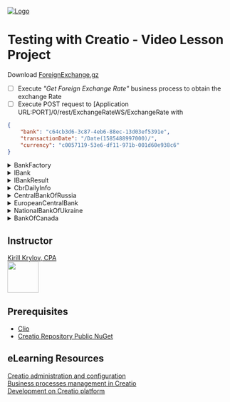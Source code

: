﻿﻿﻿﻿[![Logo](https://www.creatio.com/sites/default/files/2019-10/creatio-main-logo.svg)](https://github.com/sindresorhus/awesome#readme)
# Testing with Creatio - Video Lesson Project 

Download [ForeignExchange.gz](https://github.com/kirillkrylov/ForeignExchange/releases/tag/1.0.0.0)<br/>

- [ ] Execute _"Get Foreign Exchange Rate"_ business process to obtain the exchange Rate<br/>
- [ ] Execute POST request to [Application URL:PORT]/0/rest/ExchangeRateWS/ExchangeRate with
```json
{
	"bank": "c64cb3d6-3c87-4eb6-88ec-13d03ef5391e",
	"transactionDate": "/Date(1585488997000)/",
	"currency": "c0057119-53e6-df11-971b-001d60e938c6"
}
```


<details>
  <summary>BankFactory</summary>
  <p>
    Returns an instance of implementation class
  </p>
</details>
<details>
  <summary>IBank</summary>
  <p>Interface that all supported banks have to implement</p>
</details>
<details>
  <summary>IBankResult</summary>
  <p>
    Model that all supported banks will return
  </p>
</details>
<details>
  <summary>CbrDailyInfo</summary>
  <p>
    Auto generated class when adding <a href="https://www.cbr.ru/DailyInfoWebServ/DailyInfo.asmx?WSDL">Service Reference</a>
  </p>
</details>
<details>
  <summary>CentralBankOfRussia</summary>
  <p>Central Bank Of Russian Federation API Implementation</p>
</details>
<details>
  <summary>EuropeanCentralBank</summary>
  <p>European Central Bank API Implementation</p>
</details>
<details>
  <summary>NationalBankOfUkraine</summary>
  <p>National Bank Of Ukraine API Implementation</p>
</details>
<details>
  <summary>BankOfCanada</summary>
  <p>Bank Of Canada API Implementation</p>
</details>


## Instructor
<a href="mailto:k.krylov@creatio.com?subject=Guided%20Learning%20Jan21%2017-24,%202020">Kirill Krylov, CPA</a><br />
<a href="https://www.linkedin.com/in/kirill-krylov-cpa/"><img src="https://content.linkedin.com/content/dam/me/brand/en-us/brand-home/logos/01-dsk-e8-v2.png.original.png" width="70"></a>


## Prerequisites
- [Clio](https://github.com/Advance-Technologies-Foundation/clio/blob/master/README.md)
- [Creatio Repository Public NuGet](https://www.nuget.org/packages/CreatioSDK/)


## eLearning Resources
[Creatio administration and configuration](https://academy.creatio.com/online-courses/creatio-administration-and-configuration-0)<br/>
[Business processes management in Creatio](https://academy.creatio.com/online-courses/business-processes-management-creatio)<br/>
[Development on Creatio platform](https://academy.creatio.com/online-courses/development-creatio-platform-0)<br/>
